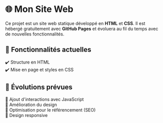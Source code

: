 # 🌐 Mon Site Web  

Ce projet est un site web statique développé en **HTML** et **CSS**. Il est hébergé gratuitement avec **GitHub Pages** et évoluera au fil du temps avec de nouvelles fonctionnalités.  

## 🚀 Fonctionnalités actuelles  
✔️ Structure en HTML  
✔️ Mise en page et styles en CSS  

## 🔮 Évolutions prévues  
🔹 Ajout d'interactions avec JavaScript  
🔹 Amélioration du design  
🔹 Optimisation pour le référencement (SEO)  
🔹 Design responsive  

